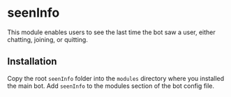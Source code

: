 # seenInfo

This module enables users to see the last time the bot saw a user, either chatting, joining, or quitting.

## Installation

Copy the root `seenInfo` folder into the `modules` directory where you installed the main bot. Add `seenInfo` to the modules section of the bot config file.